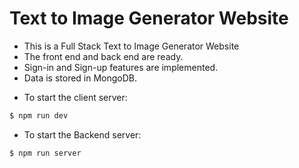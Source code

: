 # Text to Image Generator Website

- This is a Full Stack Text to Image Generator Website
- The front end and back end are ready.
- Sign-in and Sign-up features are implemented.
- Data is stored in MongoDB.


* To start the client server:
```bash
$ npm run dev
```

* To start the Backend server:
```bash
$ npm run server
```
